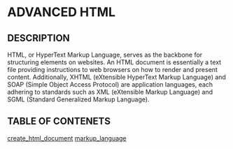 # ADVANCED HTML

## DESCRIPTION
HTML, or HyperText Markup Language, serves as the backbone for structuring elements on websites. An HTML document is essentially a text file providing instructions to web browsers on how to render and present content. Additionally, XHTML (eXtensible HyperText Markup Language) and SOAP (Simple Object Access Protocol) are application languages, each adhering to standards such as XML (eXtensible Markup Language) and SGML (Standard Generalized Markup Language).
## TABLE OF CONTENETS
[create_html_document](#create_html_document)
[markup_language](#markup_language)

